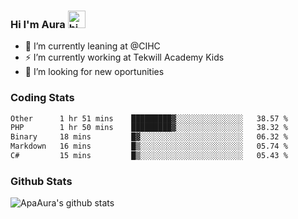 ### Hi I'm Aura <img src="https://user-images.githubusercontent.com/1303154/88677602-1635ba80-d120-11ea-84d8-d263ba5fc3c0.gif" width="28px" alt="hi">

- 🔭 I’m currently leaning at @CIHC
- ⚡ I’m currently working at Tekwill Academy Kids
- 🤔 I’m looking for new oportunities


### Coding Stats

<!--START_SECTION:waka-->

```txt
Other      1 hr 51 mins    █████████▓░░░░░░░░░░░░░░░   38.57 %
PHP        1 hr 50 mins    █████████▓░░░░░░░░░░░░░░░   38.32 %
Binary     18 mins         █▓░░░░░░░░░░░░░░░░░░░░░░░   06.32 %
Markdown   16 mins         █▒░░░░░░░░░░░░░░░░░░░░░░░   05.74 %
C#         15 mins         █▒░░░░░░░░░░░░░░░░░░░░░░░   05.43 %
```

<!--END_SECTION:waka-->

### Github Stats

![ApaAura's github stats](https://github-readme-stats.vercel.app/api?username=ApaAura&count_private=true&theme=tokyonight&hide=contribs,prs)
